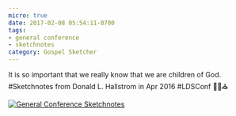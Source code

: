 ```yaml
---
micro: true
date: 2017-02-08 05:54:11-0700
tags:
- general conference
- sketchnotes
category: Gospel Sketcher
---
```


It is so important that we really know that we are children of God. #Sketchnotes from Donald L. Hallstrom in Apr 2016 #LDSConf ✍🏼⛪️

[![General Conference Sketchnotes](http://www.gospelsketcher.org/uploads/2018/d491fe97f3.jpg)](http://www.gospelsketcher.org/uploads/2018/d491fe97f3.jpg)
